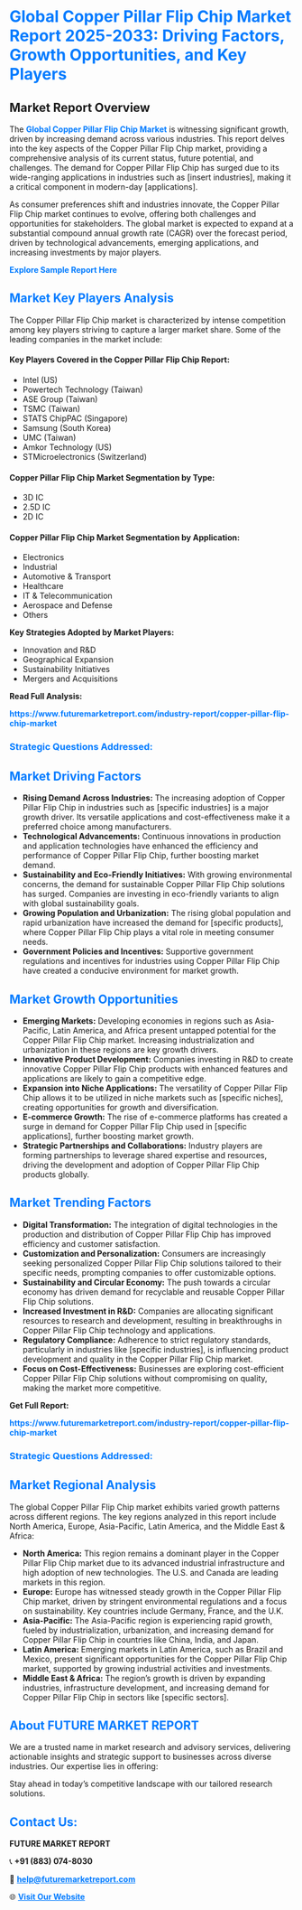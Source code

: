 <h1 style="color: #007BFF;">Global Copper Pillar Flip Chip Market Report 2025-2033: Driving Factors, Growth Opportunities, and Key Players</h1>

<section id="overview">
<h2>Market Report Overview</h2>
<p>The <a href="https://www.futuremarketreport.com/industry-report/copper-pillar-flip-chip-market" style="color: #007BFF; text-decoration: none;"><strong>Global Copper Pillar Flip Chip Market</strong></a> is witnessing significant growth, driven by increasing demand across various industries. This report delves into the key aspects of the Copper Pillar Flip Chip market, providing a comprehensive analysis of its current status, future potential, and challenges. The demand for Copper Pillar Flip Chip has surged due to its wide-ranging applications in industries such as [insert industries], making it a critical component in modern-day [applications].</p>
<p>As consumer preferences shift and industries innovate, the Copper Pillar Flip Chip market continues to evolve, offering both challenges and opportunities for stakeholders. The global market is expected to expand at a substantial compound annual growth rate (CAGR) over the forecast period, driven by technological advancements, emerging applications, and increasing investments by major players.</p>
</section>

<section id="overview">
<p><a href="https://www.futuremarketreport.com/request-sample/reportId=76173" style="color: #007BFF; text-decoration: none;"><strong>Explore Sample Report Here</strong></a></p>
</section>

<section id="key-players">
<h2 style="color: #007BFF;">Market Key Players Analysis</h2>
<p>The Copper Pillar Flip Chip market is characterized by intense competition among key players striving to capture a larger market share. Some of the leading companies in the market include:</p>
<h4>Key Players Covered in the Copper Pillar Flip Chip Report:</h4>
<ul><li>Intel (US)</li><li>Powertech Technology (Taiwan)</li><li>ASE Group (Taiwan)</li><li>TSMC (Taiwan)</li><li>STATS ChipPAC (Singapore)</li><li>Samsung (South Korea)</li><li>UMC (Taiwan)</li><li>Amkor Technology (US)</li><li>STMicroelectronics (Switzerland)</li></ul>
<h4>Copper Pillar Flip Chip Market Segmentation by Type:</h4>
<ul><li>3D IC</li><li>2.5D IC</li><li>2D IC</li></ul>

<h4>Copper Pillar Flip Chip Market Segmentation by Application:</h4>
<ul><li>Electronics</li><li>Industrial</li><li>Automotive &amp; Transport</li><li>Healthcare</li><li>IT &amp; Telecommunication</li><li>Aerospace and Defense</li><li>Others</li></ul>
<p><strong>Key Strategies Adopted by Market Players:</strong></p>
<ul>
<li>Innovation and R&D</li>
<li>Geographical Expansion</li>
<li>Sustainability Initiatives</li>
<li>Mergers and Acquisitions</li>
</ul>
</section>

<section>
<p><strong>Read Full Analysis: </strong></p><a href="https://www.futuremarketreport.com/industry-report/copper-pillar-flip-chip-market" style="color: #007BFF; text-decoration: none;"><strong>https://www.futuremarketreport.com/industry-report/copper-pillar-flip-chip-market</strong></a>
<h3 style="color: #007BFF;">Strategic Questions Addressed:</h3>
</section>

<section id="driving-factors">
<h2 style="color: #007BFF;">Market Driving Factors</h2>
<ul>
<li><strong>Rising Demand Across Industries:</strong> The increasing adoption of Copper Pillar Flip Chip in industries such as [specific industries] is a major growth driver. Its versatile applications and cost-effectiveness make it a preferred choice among manufacturers.</li>
<li><strong>Technological Advancements:</strong> Continuous innovations in production and application technologies have enhanced the efficiency and performance of Copper Pillar Flip Chip, further boosting market demand.</li>
<li><strong>Sustainability and Eco-Friendly Initiatives:</strong> With growing environmental concerns, the demand for sustainable Copper Pillar Flip Chip solutions has surged. Companies are investing in eco-friendly variants to align with global sustainability goals.</li>
<li><strong>Growing Population and Urbanization:</strong> The rising global population and rapid urbanization have increased the demand for [specific products], where Copper Pillar Flip Chip plays a vital role in meeting consumer needs.</li>
<li><strong>Government Policies and Incentives:</strong> Supportive government regulations and incentives for industries using Copper Pillar Flip Chip have created a conducive environment for market growth.</li>
</ul>
</section>

<section id="growth-opportunities">
<h2 style="color: #007BFF;">Market Growth Opportunities</h2>
<ul>
<li><strong>Emerging Markets:</strong> Developing economies in regions such as Asia-Pacific, Latin America, and Africa present untapped potential for the Copper Pillar Flip Chip market. Increasing industrialization and urbanization in these regions are key growth drivers.</li>
<li><strong>Innovative Product Development:</strong> Companies investing in R&D to create innovative Copper Pillar Flip Chip products with enhanced features and applications are likely to gain a competitive edge.</li>
<li><strong>Expansion into Niche Applications:</strong> The versatility of Copper Pillar Flip Chip allows it to be utilized in niche markets such as [specific niches], creating opportunities for growth and diversification.</li>
<li><strong>E-commerce Growth:</strong> The rise of e-commerce platforms has created a surge in demand for Copper Pillar Flip Chip used in [specific applications], further boosting market growth.</li>
<li><strong>Strategic Partnerships and Collaborations:</strong> Industry players are forming partnerships to leverage shared expertise and resources, driving the development and adoption of Copper Pillar Flip Chip products globally.</li>
</ul>
</section>

<section id="trending-factors">
<h2 style="color: #007BFF;">Market Trending Factors</h2>
<ul>
<li><strong>Digital Transformation:</strong> The integration of digital technologies in the production and distribution of Copper Pillar Flip Chip has improved efficiency and customer satisfaction.</li>
<li><strong>Customization and Personalization:</strong> Consumers are increasingly seeking personalized Copper Pillar Flip Chip solutions tailored to their specific needs, prompting companies to offer customizable options.</li>
<li><strong>Sustainability and Circular Economy:</strong> The push towards a circular economy has driven demand for recyclable and reusable Copper Pillar Flip Chip solutions.</li>
<li><strong>Increased Investment in R&D:</strong> Companies are allocating significant resources to research and development, resulting in breakthroughs in Copper Pillar Flip Chip technology and applications.</li>
<li><strong>Regulatory Compliance:</strong> Adherence to strict regulatory standards, particularly in industries like [specific industries], is influencing product development and quality in the Copper Pillar Flip Chip market.</li>
<li><strong>Focus on Cost-Effectiveness:</strong> Businesses are exploring cost-efficient Copper Pillar Flip Chip solutions without compromising on quality, making the market more competitive.</li>
</ul>
</section>

<section>
<p><strong>Get Full Report: </strong></p><a href="https://www.futuremarketreport.com/industry-report/copper-pillar-flip-chip-market" style="color: #007BFF; text-decoration: none;"><strong>https://www.futuremarketreport.com/industry-report/copper-pillar-flip-chip-market</strong></a>
<h3 style="color: #007BFF;">Strategic Questions Addressed:</h3>
</section>


<section id="regional-analysis">
<h2 style="color: #007BFF;">Market Regional Analysis</h2>
<p>The global Copper Pillar Flip Chip market exhibits varied growth patterns across different regions. The key regions analyzed in this report include North America, Europe, Asia-Pacific, Latin America, and the Middle East & Africa:</p>
<ul>
<li><strong>North America:</strong> This region remains a dominant player in the Copper Pillar Flip Chip market due to its advanced industrial infrastructure and high adoption of new technologies. The U.S. and Canada are leading markets in this region.</li>
<li><strong>Europe:</strong> Europe has witnessed steady growth in the Copper Pillar Flip Chip market, driven by stringent environmental regulations and a focus on sustainability. Key countries include Germany, France, and the U.K.</li>
<li><strong>Asia-Pacific:</strong> The Asia-Pacific region is experiencing rapid growth, fueled by industrialization, urbanization, and increasing demand for Copper Pillar Flip Chip in countries like China, India, and Japan.</li>
<li><strong>Latin America:</strong> Emerging markets in Latin America, such as Brazil and Mexico, present significant opportunities for the Copper Pillar Flip Chip market, supported by growing industrial activities and investments.</li>
<li><strong>Middle East & Africa:</strong> The region’s growth is driven by expanding industries, infrastructure development, and increasing demand for Copper Pillar Flip Chip in sectors like [specific sectors].</li>
</ul>
</section>

<footer>
<h2 style="color: #007BFF;">About FUTURE MARKET REPORT</h2>
<p>We are a trusted name in market research and advisory services, delivering actionable insights and strategic support to businesses across diverse industries. Our expertise lies in offering:</p>

<p>Stay ahead in today’s competitive landscape with our tailored research solutions.</p>

<h2 style="color: #007BFF;">Contact Us:</h2>
<p><strong>FUTURE MARKET REPORT</strong></p>
<p>📞 <strong>+91 (883) 074-8030</strong></p>
<p>📧 <strong><a href="mailto:help@futuremarketreport.com" style="color: #007BFF;">help@futuremarketreport.com</a></strong></p>
<p>🌐 <strong><a href="https://www.futuremarketreport.com/" style="color: #007BFF;">Visit Our Website</a></strong></p>
</footer>